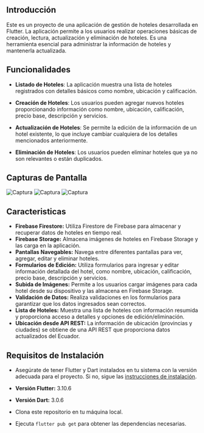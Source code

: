 ## Introducción

Este es un proyecto de una aplicación de gestión de hoteles desarrollada en Flutter. La aplicación permite a los usuarios realizar operaciones básicas de creación, lectura, actualización y eliminación de hoteles. Es una herramienta esencial para administrar la información de hoteles y mantenerla actualizada.

## Funcionalidades

- **Listado de Hoteles**: La aplicación muestra una lista de hoteles registrados con detalles básicos como nombre, ubicación y calificación.

- **Creación de Hoteles**: Los usuarios pueden agregar nuevos hoteles proporcionando información como nombre, ubicación, calificación, precio base, descripción y servicios.

- **Actualización de Hoteles**: Se permite la edición de la información de un hotel existente, lo que incluye cambiar cualquiera de los detalles mencionados anteriormente.

- **Eliminación de Hoteles**: Los usuarios pueden eliminar hoteles que ya no son relevantes o están duplicados.

## Capturas de Pantalla

![Captura](https://firebasestorage.googleapis.com/v0/b/examenmoviles-c1e55.appspot.com/o/2023-09-05%2015_31_23-Android%20Emulator%20-%20Pixel_3a_API_28_5554.png?alt=media&token=aaf7c832-48e8-45a3-bf8a-c3011677bda4)
![Captura](https://firebasestorage.googleapis.com/v0/b/examenmoviles-c1e55.appspot.com/o/2023-09-05%2015_31_51-Android%20Emulator%20-%20Pixel_3a_API_28_5554.png?alt=media&token=ebc7e717-38cf-4444-b8f2-01dbbd93621c)
![Captura](https://firebasestorage.googleapis.com/v0/b/examenmoviles-c1e55.appspot.com/o/2023-09-05%2015_32_15-Android%20Emulator%20-%20Pixel_3a_API_28_5554.png?alt=media&token=a41b0fb9-3d22-4c1c-97bc-c51138801935)

## Caracteristicas

- **Firebase Firestore:** Utiliza Firestore de Firebase para almacenar y recuperar datos de hoteles en tiempo real.
- **Firebase Storage:** Almacena imágenes de hoteles en Firebase Storage y las carga en la aplicación.
- **Pantallas Navegables:** Navega entre diferentes pantallas para ver, agregar, editar y eliminar hoteles.
- **Formularios de Edición:** Utiliza formularios para ingresar y editar información detallada del hotel, como nombre, ubicación, calificación, precio base, descripción y servicios.
- **Subida de Imágenes:** Permite a los usuarios cargar imágenes para cada hotel desde su dispositivo y las almacena en Firebase Storage.
- **Validación de Datos:** Realiza validaciones en los formularios para garantizar que los datos ingresados sean correctos.
- **Lista de Hoteles:** Muestra una lista de hoteles con información resumida y proporciona acceso a detalles y opciones de edición/eliminación.
- **Ubicación desde API REST:** La información de ubicación (provincias y ciudades) se obtiene de una API REST que proporciona datos actualizados del Ecuador.

## Requisitos de Instalación

- Asegúrate de tener Flutter y Dart instalados en tu sistema con la versión adecuada para el proyecto. Si no, sigue las [instrucciones de instalación](https://flutter.dev/docs/get-started/install).

- **Versión Flutter:** 3.10.6

- **Versión Dart:** 3.0.6

- Clona este repositorio en tu máquina local.

- Ejecuta `flutter pub get` para obtener las dependencias necesarias.
